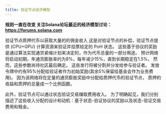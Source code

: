 ```yaml
---
title: 验证节点经济模型
---
```


**规则一直在改变 关注Solana论坛最近的经济模型讨论：https://forums.solana.com**

验证节点质押代币以获取大量的的佣金收入 这是对验证节点的补偿，验证节点提供 (CPU+GPU) 计算资源来验证并投票给定的 PoH 状态。 这些基于协议的奖励是通过算法实现通货紧缩计划来决定的，作为代币总量的一部分用途。 预计网络将启动初期，年通货膨胀率约为8%，每年减少15%，直到长期稳定在1.5%， 然而，这些参数尚待社区最后确定。 这些发行将被分割并分发给参与验证者。 发放令牌中约有95%分配给验证者作为初始奖励(其余5%保留给基金会作为业务费用)。 因为该网络将在定量的通货膨胀奖励中分配给质押代币的验证节点， 质押的收益和质押的总量成一个比例函数。

此外，验证节点可以通过状态验证交易赚取费用收入。 为了明确起见，我们分别描述了这些收入分配的设计和动机：基于状态-验证协议的奖励以及状态-验证交易费用和租金。
